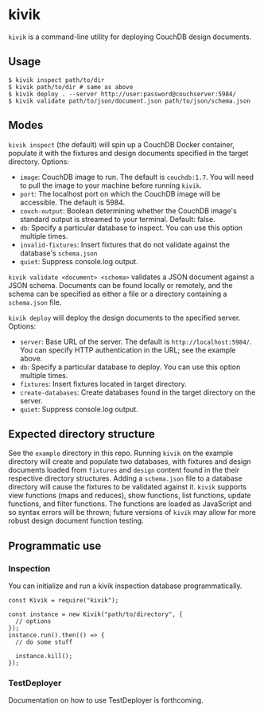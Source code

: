 # kivik

`kivik` is a command-line utility for deploying CouchDB design documents.

## Usage

```
$ kivik inspect path/to/dir
$ kivik path/to/dir # same as above
$ kivik deploy . --server http://user:password@couchserver:5984/
$ kivik validate path/to/json/document.json path/to/json/schema.json
```

## Modes

`kivik inspect` (the default) will spin up a CouchDB Docker container, populate it with the fixtures and design documents specified in the target directory. Options:

- `image`: CouchDB image to run. The default is `couchdb:1.7`. You will need to pull the image to your machine before running `kivik`.
- `port`: The localhost port on which the CouchDB image will be accessible. The default is 5984.
- `couch-output`: Boolean determining whether the CouchDB image's standard output is streamed to your terminal. Default: false.
- `db`: Specify a particular database to inspect. You can use this option multiple times.
- `invalid-fixtures`: Insert fixtures that do not validate against the database's `schema.json`
- `quiet`: Suppress console.log output.

`kivik validate <document> <schema>` validates a JSON document against a JSON schema. Documents can be found locally or remotely, and the schema can be specified as either a file or a directory containing a `schema.json` file.

`kivik deploy` will deploy the design documents to the specified server. Options:

- `server`: Base URL of the server. The default is `http://localhost:5984/`. You can specify HTTP authentication in the URL; see the example above.
- `db`: Specify a particular database to deploy. You can use this option multiple times.
- `fixtures`: Insert fixtures located in target directory.
- `create-databases`: Create databases found in the target directory on the server.
- `quiet`: Suppress console.log output.

## Expected directory structure

See the `example` directory in this repo. Running `kivik` on the example directory will create and populate two databases, with fixtures and design documents loaded from `fixtures` and `design` content found in the their respective directory structures. Adding a `schema.json` file to a database directory will cause the fixtures to be validated against it. `kivik` supports view functions (maps and reduces), show functions, list functions, update functions, and filter functions. The functions are loaded as JavaScript and so syntax errors will be thrown; future versions of `kivik` may allow for more robust design document function testing.

## Programmatic use

### Inspection

You can initialize and run a kivik inspection database programmatically.

```
const Kivik = require("kivik");

const instance = new Kivik("path/to/directory", {
  // options
});
instance.run().then(() => {
  // do some stuff

  instance.kill();
});
```

### TestDeployer

Documentation on how to use TestDeployer is forthcoming.
